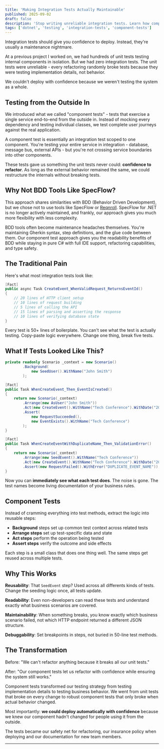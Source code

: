```yaml
---
title: 'Making Integration Tests Actually Maintainable'
published: 2025-09-02
draft: false
description: 'Stop writing unreliable integration tests. Learn how component tests makes your tests readable, reusable, and actually maintainable.'
tags: ['dotnet', 'testing', 'integration-tests', 'component-tests']
---
```


Integration tests should give you confidence to deploy. Instead, they're usually a maintenance nightmare.

At a previous project I worked on, we had hundreds of unit tests testing internal components in isolation. But we had zero integration tests. The unit tests were unreliable - every refactoring randomly broke tests because they were testing implementation details, not behavior.

We couldn't deploy with confidence because we weren't testing the system as a whole.

## Testing from the Outside In

We introduced what we called "component tests" - tests that exercise a single service end-to-end from the outside in. Instead of mocking every dependency and testing individual classes, we test complete user journeys against the real application.

A component test is essentially an integration test scoped to one component. You're testing your entire service in integration - database, message bus, external APIs - but you're not crossing service boundaries into other components.

These tests gave us something the unit tests never could: **confidence to refactor**. As long as the external behavior remained the same, we could restructure the internals without breaking tests.

## Why Not BDD Tools Like SpecFlow?

This approach shares similarities with BDD (Behavior Driven Development), but we chose not to use tools like SpecFlow or [Reqnroll](https://reqnroll.net/). SpecFlow for .NET is no longer actively maintained, and frankly, our approach gives you much more flexibility with less complexity.

BDD tools often become maintenance headaches themselves. You're maintaining Gherkin syntax, step definitions, and the glue code between them. Our component test approach gives you the readability benefits of BDD while staying in pure C# with full IDE support, refactoring capabilities, and type safety.

## The Traditional Pain

Here's what most integration tests look like:

```csharp
[Fact]
public async Task CreateEvent_WhenValidRequest_ReturnsEventId()
{
    // 20 lines of HTTP client setup
    // 10 lines of request building  
    // 5 lines of calling the API
    // 15 lines of parsing and asserting the response
    // 10 lines of verifying database state
}
```

Every test is 50+ lines of boilerplate. You can't see what the test is actually testing. Copy-paste logic everywhere. Change one thing, break five tests.

## What If Tests Looked Like This?

```csharp
private readonly Scenario _context = new Scenario()
        .Background(
            new SeedUser().WithName("John Smith")
        );

[Fact]
public Task WhenCreateEvent_Then_EventIsCreated()
{
    return new Scenario(_context)
        .Arrange(new AsUser("John Smith"))
        .Act(new CreateEvent().WithName("Tech Conference").WithDate("2025-10-15"))
        .Assert(
            new RequestSucceeded(),
            new EventExists().WithName("Tech Conference")
        );
}

[Fact]
public Task WhenCreateEventWithDuplicateName_Then_ValidationError()
{
    return new Scenario(_context)
        .Arrange(new SeedEvent().WithName("Tech Conference"))
        .Act(new CreateEvent().WithName("Tech Conference").WithDate("2025-11-20"))
        .Assert(new RequestFailed().WithError("DUPLICATE_EVENT_NAME"));
}
```

Now you can **immediately see what each test does**. The noise is gone. The test names become living documentation of your business rules.

## Component Tests

Instead of cramming everything into test methods, extract the logic into reusable steps:

- **Background** steps set up common test context across related tests
- **Arrange steps** set up test-specific data and state
- **Act steps** perform the operation being tested  
- **Assert steps** verify the outcome and side effects

Each step is a small class that does one thing well. The same steps get reused across multiple tests.

## Why This Works

**Reusability**: That `SeedEvent` step? Used across all differents kinds of tests. Change the seeding logic once, all tests update.

**Readability**: Even non-developers can read these tests and understand exactly what business scenarios are covered.

**Maintainability**: When something breaks, you know exactly which business scenario failed, not which HTTP endpoint returned a different JSON structure.

**Debuggability**: Set breakpoints in steps, not buried in 50-line test methods.

## The Transformation

Before: "We can't refactor anything because it breaks all our unit tests."

After: "Our component tests let us refactor with confidence while ensuring the system still works."

Component tests transformed our testing strategy from testing implementation details to testing business behavior. We went from unit tests that broke on every change to robust component tests that only broke when actual behavior changed.

Most importantly: **we could deploy automatically with confidence** because we knew our component hadn't changed for people using it from the outside.

The tests became our safety net for refactoring, our insurance policy when deploying and our documentation for new team members.

---